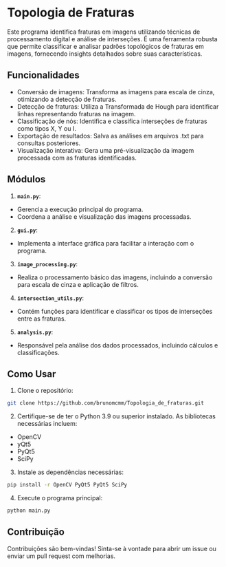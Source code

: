 # Topologia de Fraturas

Este programa identifica fraturas em imagens utilizando técnicas de processamento digital e análise de interseções. É uma ferramenta robusta que permite classificar e analisar padrões topológicos de fraturas em imagens, fornecendo insights detalhados sobre suas características.

## Funcionalidades
- Conversão de imagens: Transforma as imagens para escala de cinza, otimizando a detecção de fraturas.
- Detecção de fraturas: Utiliza a Transformada de Hough para identificar linhas representando fraturas na imagem.
- Classificação de nós: Identifica e classifica interseções de fraturas como tipos X, Y ou I.
- Exportação de resultados: Salva as análises em arquivos .txt para consultas posteriores.
- Visualização interativa: Gera uma pré-visualização da imagem processada com as fraturas identificadas.

## Módulos
1. **`main.py`**:
- Gerencia a execução principal do programa.
- Coordena a análise e visualização das imagens processadas.
2. **`gui.py`**:
- Implementa a interface gráfica para facilitar a interação com o programa.
3. **`image_processing.py`**:
- Realiza o processamento básico das imagens, incluindo a conversão para escala de cinza e aplicação de filtros.
4. **`intersection_utils.py`**:
- Contém funções para identificar e classificar os tipos de interseções entre as fraturas.
5. **`analysis.py`**:
- Responsável pela análise dos dados processados, incluindo cálculos e classificações.

## Como Usar

1. Clone o repositório:
```bash 
git clone https://github.com/brunomcmm/Topologia_de_fraturas.git
```

2. Certifique-se de ter o Python 3.9 ou superior instalado. As bibliotecas necessárias incluem:
- OpenCV
- yQt5
- PyQt5
- SciPy

3. Instale as dependências necessárias:
```bash 
pip install -r OpenCV PyQt5 PyQt5 SciPy
```

4. Execute o programa principal:
```bash 
python main.py
````

## Contribuição
Contribuições são bem-vindas! Sinta-se à vontade para abrir um issue ou enviar um pull request com melhorias.

